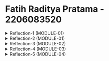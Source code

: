 # Fatih Raditya Pratama - 2206083520
<details> 
<summary>Reflection-1 (MODULE-01)</summary>

Menurut saya selama tutorial ini, sudah memenuhi standar clean code, akan tetapi untuk secure coding sendiri saya masih kurang paham, namun sepertinya sudah aman, 
karena saat membuat product itu yang diminta jelas, String dan int, mungkin masih ada celah tapi saya masih belum terlalu paham terkait cara melakukan secure coding itu sendiri.

Mungkin kekurangan dari code ini adalah, code ini belum melakukan prevensi jika quantity dari Product nya < 0. Sehingga Product yang ada bisa minus.
</details>
<details>
<summary>Reflection-2 (MODULE-01)</summary>

## 1. 
Membuat unit test sangat membantu dalam memahami program lebih jauh lagi, menurut saya sendiri membuat unit test itu lumayan menyenangkan, untuk berapa banyak unit test
yang diperlukan, kita perlu membuat unit test untuk setiap fitur yang kita buat dalam program kita serta kemungkinan-kemungkinan yang berkaitan dengan fitur yang kita
buat tadi. Contohnya dalam hal ini adalah test untuk melihat apakah Product yang sudah di delete masih ada dalam productRepository atau tidak.
## 2. Saya masih kurang mengerti bagian functional test ini.
</details>

<details>
<summary>Reflection-3 (MODULE-02)</summary>

## 1.
Tadi code quality Issue yang saya alami hanya masalah dead code saja. Untungnya tidak ada yang aneh-aneh. Strategi saya dalam menghadapi code quality issue tinggal melakukan deletion
terhadap code-code yang tidak saya pakai. Selain itu, ada juga import-import yang tidak terpakai dan saya delete.

## 2.
Ya, code saya sudah ada automated build script yang akan melakukan continous change thd codebase nya. Tes-tes nya juga sudah cukup memadai, sehingga harusnya mencukupi. Selain itu, deployment
nya juga sudah automatic dengan menggunakan github actions.
</details>

<details>
<summary>Reflection-4 (MODULE-03)</summary>
1.) SRP, Pemisahan antara CarController dan ProductController sehingga keudanya punya purpose masing-masing. Selain itu, UUID pada bagian create di CarRepository tidak diperlukan, bisa kita pindahkan saja ke constructor di model Car.Java, sehingga CarRepository.create benar-benar hanya menambahkan object Car ke dalam List. 

Selain itu, mungkin pada bagian return seperti di bagian create dan update, tidak perlu return object Car, karena sebenarnya return nya tadi juga tidak digunakan karena object nya sudah berada di dalam list.

2.) OCP, Menurut saya sudah benar karena kita bisa menambahkan class lain dari car atau product, kita tidak perlu memodifikasi dan tinggal sambung-sambungin saja, attribute nya sesuai dengan car dan repository nya tinggal menggunakan CarRepository untuk mengurusnya.

3.) LSP, nampaknya di sini, Object Car dapat di extends dari object Product.

4.) ISP, Menurut saya ISP di sini sudah benar, karena masing-masing Interface, CarService dan ProductService sudah dipisah dan masing-masingnya juga sesuai dan tidak terlalu kompleks.

5.) DIP, mengubah CarServiceImpl di CarController menjadi CarService saja.
</details>

<details>
<summary>Reflection-5 (MODULE-04)</summary>

# 1.

## Correctness:
1.) Yes, I do have enough functional tests

2.) Yes, I am testing all edge cases

3.) Yes, functional tests are enough and an integrated test could do more.
## Maintanibility:
1.) Yes, tests make me fearlessly and frequently refactor my code

2.) My tests help me make a good code that fulfills clean code standards
## Production Workflow:
1.) My tests gave me feedbacks about bugs and I dont think I need to change anything
right now.

2.) I can review and refactor my tests to write faster integration tests

3.) Yes I can run a subset of the full test suite

4.) No I don't think I'm spending too much time for tests

# 2.
Tes saya sudah sesuai dengan F.I.R.S.T karena tes nya cepat dan tidak mengganggu
workflow, tes juga sudah dibagi dari awal menjadi unit test dan functional tests.
</details>